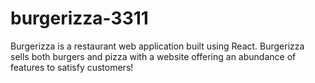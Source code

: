 # burgerizza-3311
Burgerizza is a restaurant web application built using React. Burgerizza sells both burgers and pizza with a website offering an abundance of features to satisfy customers!
